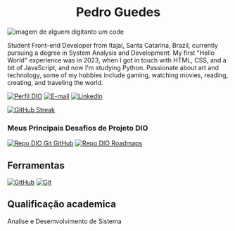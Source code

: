 <h1 align="center">Pedro Guedes</h1>

![imagem de alguem digitanto um code](URL_da_imagem)

Student Front-end Developer from Itajaí, Santa Catarina, Brazil, currently pursuing a degree in System Analysis and Development. My first "Hello World" experience was in 2023, when I got in touch with HTML, CSS, and a bit of JavaScript, and now I'm studying Python. Passionate about art and technology, some of my hobbies include gaming, watching movies, reading, creating, and traveling the world.

[![Perfil DIO](https://img.shields.io/badge/-Meu%20Perfil%20na%20DIO-30A3DC?style=for-the-badge)](https://web.dio.me/users/petrusguedes/)
[![E-mail](https://img.shields.io/badge/-Email-000?style=for-the-badge&logo=microsoft-outlook&logoColor=E94D5F)](mailto:petrusguedes@gmail.com)
[![LinkedIn](https://img.shields.io/badge/-LinkedIn-000?style=for-the-badge&logo=linkedin&logoColor=30A3DC)](https://www.linkedin.com/in/pedroguedes10/)

[![GitHub Streak](https://streak-stats.demolab.com/?user=petrusguedes&theme=bear&background=000&border=30A3DC&dates=FFF)](https://git.io/streak-stats)

### Meus Principais Desafios de Projeto DIO
[![Repo DIO Git GitHub](https://github-readme-stats.vercel.app/api/pin/?username=elidianaandrade&repo=dio-lab-open-source&bg_color=000&border_color=30A3DC&show_icons=true&icon_color=30A3DC&title_color=E94D5F&text_color=FFF)](https://github.com/elidianaandrade/dio-lab-open-source)
[![Repo DIO Roadmaps](https://github-readme-stats.vercel.app/api/pin/?username=digitalinnovationone&repo=roadmaps&bg_color=000&border_color=30A3DC&show_icons=true&icon_color=30A3DC&title_color=E94D5F&text_color=FFF)](https://github.com/digitalinnovationone/roadmaps)

## Ferramentas
[![GitHub](https://img.shields.io/badge/GitHub-000?style=for-the-badge&logo=github&logoColor=30A3DC)](https://docs.github.com/)
[![Git](https://img.shields.io/badge/Git-000?style=for-the-badge&logo=git&logoColor=E94D5F)](https://git-scm.com/doc) 

## Qualificação academica 
Analise e Desemvolvimento de Sistema 


